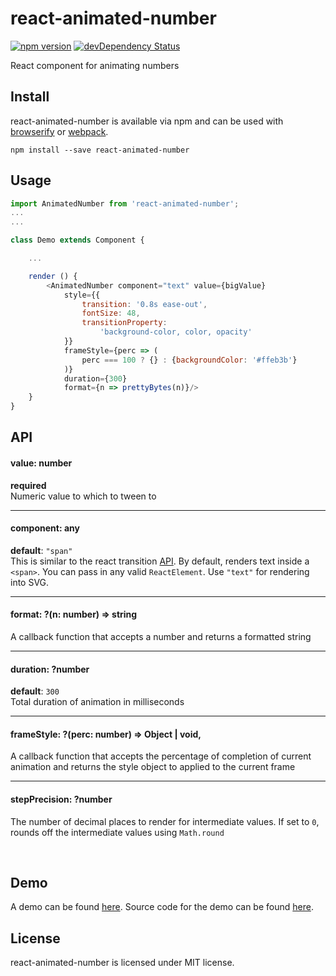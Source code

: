 # react-animated-number
[![npm version](https://badge.fury.io/js/react-animated-number.svg)](http://badge.fury.io/js/react-animated-number)
[![devDependency Status](https://david-dm.org/ameyms/react-animated-number/dev-status.svg)](https://david-dm.org/ameyms/react-animated-number#info=devDependencies)

React component for animating numbers

## Install
react-animated-number is available via npm and can be used with [browserify](http://browserify.org/) or [webpack](https://webpack.github.io/).

```
npm install --save react-animated-number
```
## Usage

```js
import AnimatedNumber from 'react-animated-number';
...
...

class Demo extends Component {

    ...

    render () {
        <AnimatedNumber component="text" value={bigValue}
            style={{
                transition: '0.8s ease-out',
                fontSize: 48,
                transitionProperty:
                    'background-color, color, opacity'
            }}
            frameStyle={perc => (
                perc === 100 ? {} : {backgroundColor: '#ffeb3b'}
            )}
            duration={300}
            format={n => prettyBytes(n)}/>
    }
}
```
## API

#### value: number
**required**<br/>
Numeric value to which to tween to

----

#### component: any
**default**: `"span"`<br/>
This is similar to the react transition [API](https://facebook.github.io/react/docs/animation.html#rendering-a-different-component). By default, renders text inside a `<span>`. You can pass in any valid `ReactElement`. Use `"text"` for rendering into SVG.

----

#### format: ?(n: number) => string
A callback function that accepts a number and returns a formatted string

----

#### duration: ?number
**default**: `300`<br/>
Total duration of animation in milliseconds

----


#### frameStyle: ?(perc: number) => Object | void,
A callback function that accepts the percentage of completion of current animation and returns the style object to applied to the current frame

----

#### stepPrecision: ?number
The number of decimal places to render for intermediate values.
If set to `0`, rounds off the intermediate values using `Math.round`


<br/>


## Demo
A demo can be found [here](http://ameyms.com/react-animated-number/).
Source code for the demo can be found [here](https://github.com/ameyms/react-animated-number/blob/master/example/demo.jsx).

## License
react-animated-number is licensed under MIT license.
